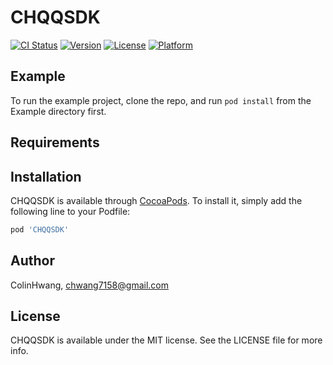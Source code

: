 # CHQQSDK

[![CI Status](https://img.shields.io/travis/ColinHwang/CHQQSDK.svg?style=flat)](https://travis-ci.org/ColinHwang/CHQQSDK)
[![Version](https://img.shields.io/cocoapods/v/CHQQSDK.svg?style=flat)](https://cocoapods.org/pods/CHQQSDK)
[![License](https://img.shields.io/cocoapods/l/CHQQSDK.svg?style=flat)](https://cocoapods.org/pods/CHQQSDK)
[![Platform](https://img.shields.io/cocoapods/p/CHQQSDK.svg?style=flat)](https://cocoapods.org/pods/CHQQSDK)

## Example

To run the example project, clone the repo, and run `pod install` from the Example directory first.

## Requirements

## Installation

CHQQSDK is available through [CocoaPods](https://cocoapods.org). To install
it, simply add the following line to your Podfile:

```ruby
pod 'CHQQSDK'
```

## Author

ColinHwang, chwang7158@gmail.com

## License

CHQQSDK is available under the MIT license. See the LICENSE file for more info.
